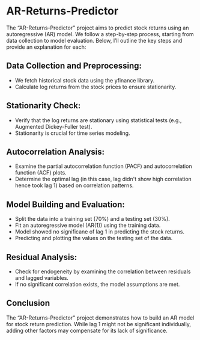 # AR-Returns-Predictor

The “AR-Returns-Predictor” project aims to predict stock returns using an autoregressive (AR) model. We follow a step-by-step process, starting from data collection to model evaluation. Below, I’ll outline the key steps and provide an explanation for each:

## Data Collection and Preprocessing:
- We fetch historical stock data using the yfinance library.
- Calculate log returns from the stock prices to ensure stationarity.

## Stationarity Check:
- Verify that the log returns are stationary using statistical tests (e.g., Augmented Dickey-Fuller test).
- Stationarity is crucial for time series modeling.

## Autocorrelation Analysis:
- Examine the partial autocorrelation function (PACF) and autocorrelation function (ACF) plots.
- Determine the optimal lag (in this case, lag didn't show high correlation hence took lag 1) based on correlation patterns.

## Model Building and Evaluation:
- Split the data into a training set (70%) and a testing set (30%).
- Fit an autoregressive model (AR(1)) using the training data.
- Model showed no significane of lag 1 in predicting the stock returns.
- Predicting and plotting the values on the testing set of the data.

## Residual Analysis:
- Check for endogeneity by examining the correlation between residuals and lagged variables.
- If no significant correlation exists, the model assumptions are met.

## Conclusion
The “AR-Returns-Predictor” project demonstrates how to build an AR model for stock return prediction. While lag 1 might not be significant individually, adding other factors may compensate for its lack of significance.
